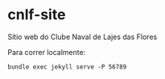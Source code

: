 # cnlf-site
Sítio web do Clube Naval de Lajes das Flores

Para correr localmente:

```
bundle exec jekyll serve -P 56789
```
